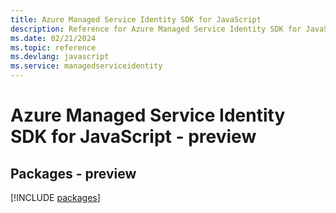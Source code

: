 ```yaml
---
title: Azure Managed Service Identity SDK for JavaScript
description: Reference for Azure Managed Service Identity SDK for JavaScript
ms.date: 02/21/2024
ms.topic: reference
ms.devlang: javascript
ms.service: managedserviceidentity
---
```

# Azure Managed Service Identity SDK for JavaScript - preview
## Packages - preview
[!INCLUDE [packages](managed-service-identity-index.md)]